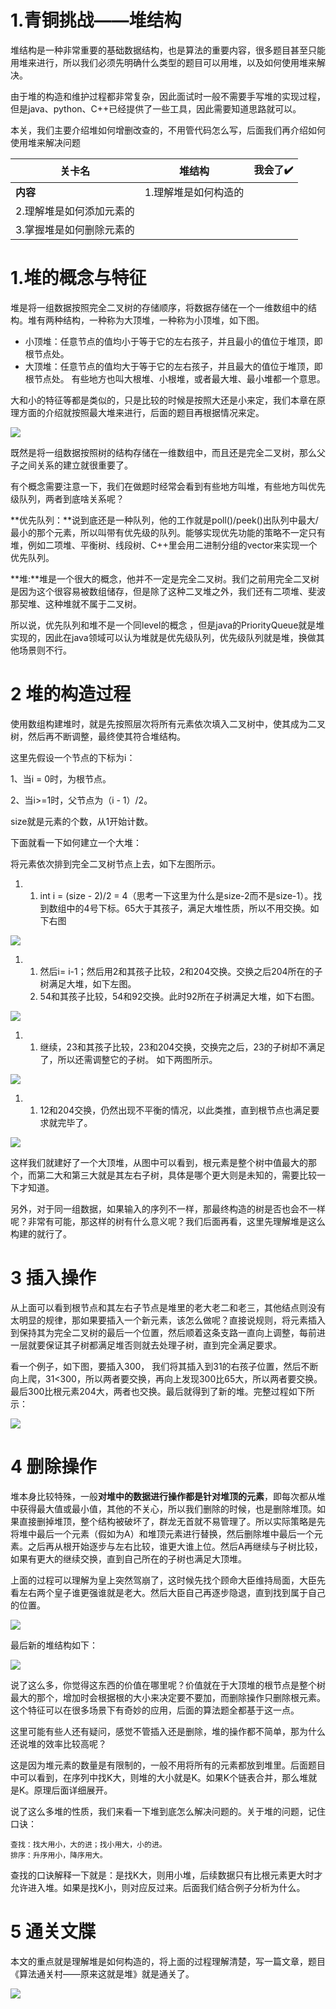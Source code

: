 # 1.青铜挑战——堆结构

堆结构是一种非常重要的基础数据结构，也是算法的重要内容，很多题目甚至只能用堆来进行，所以我们必须先明确什么类型的题目可以用堆，以及如何使用堆来解决。

由于堆的构造和维护过程都非常复杂，因此面试时一般不需要手写堆的实现过程，但是java、python、C++已经提供了一些工具，因此需要知道思路就可以。

本关，我们主要介绍堆如何增删改查的，不用管代码怎么写，后面我们再介绍如何使用堆来解决问题 



| **关卡名**               | 堆结构               | 我会了✔️ |
| ------------------------ | -------------------- | ------- |
| **内容**                 | 1.理解堆是如何构造的 |         |
| 2.理解堆是如何添加元素的 |                      |         |
| 3.掌握堆是如何删除元素的 |                      |         |

# 1.堆的概念与特征

堆是将一组数据按照完全二叉树的存储顺序，将数据存储在一个一维数组中的结构。堆有两种结构，一种称为大顶堆，一种称为小顶堆，如下图。 

- 小顶堆：任意节点的值均小于等于它的左右孩子，并且最小的值位于堆顶，即根节点处。
- 大顶堆：任意节点的值均大于等于它的左右孩子，并且最大的值位于堆顶，即根节点处。 有些地方也叫大根堆、小根堆，或者最大堆、最小堆都一个意思。

大和小的特征等都是类似的，只是比较的时候是按照大还是小来定，我们本章在原理方面的介绍就按照最大堆来进行，后面的题目再根据情况来定。

![](https://pic.yupi.icu/5563/202311220826721.png)

既然是将一组数据按照树的结构存储在一维数组中，而且还是完全二叉树，那么父子之间关系的建立就很重要了。

有个概念需要注意一下，我们在做题时经常会看到有些地方叫堆，有些地方叫优先级队列，两者到底啥关系呢？

**优先队列：**说到底还是一种队列，他的工作就是poll()/peek()出队列中最大/最小的那个元素，所以叫带有优先级的队列。能够实现优先功能的策略不一定只有堆，例如二项堆、平衡树、线段树、C++里会用二进制分组的vector来实现一个优先队列。

**堆:**堆是一个很大的概念，他并不一定是完全二叉树。我们之前用完全二叉树是因为这个很容易被数组储存，但是除了这种二叉堆之外，我们还有二项堆、斐波那契堆、这种堆就不属于二叉树。

所以说，优先队列和堆不是一个同level的概念 ，但是java的PriorityQueue就是堆实现的，因此在java领域可以认为堆就是优先级队列，优先级队列就是堆，换做其他场景则不行。

# 2 堆的构造过程

使用数组构建堆时，就是先按照层次将所有元素依次填入二叉树中，使其成为二叉树，然后再不断调整，最终使其符合堆结构。

 这里先假设一个节点的下标为i：

  1、当i = 0时，为根节点。

  2、当i>=1时，父节点为（i - 1）/2。

size就是元素的个数，从1开始计数。

下面就看一下如何建立一个大堆：

将元素依次排到完全二叉树节点上去，如下左图所示。

1. 1. int i = (size - 2)/2 = 4（思考一下这里为什么是size-2而不是size-1）。找到数组中的4号下标。65大于其孩子，满足大堆性质，所以不用交换。如下右图

![](https://pic.yupi.icu/5563/202311220826885.png)

1. 1. 然后i= i-1；然后用2和其孩子比较，2和204交换。交换之后204所在的子树满足大堆，如下左图。
   2. 54和其孩子比较，54和92交换。此时92所在子树满足大堆，如下右图。

![](https://pic.yupi.icu/5563/202311220826971.png)

1. 1. 继续，23和其孩子比较，23和204交换，交换完之后，23的子树却不满足了，所以还需调整它的子树。 如下两图所示。

![](https://pic.yupi.icu/5563/202311220826865.png)

1. 1. 12和204交换，仍然出现不平衡的情况，以此类推，直到根节点也满足要求就完毕了。

![](https://pic.yupi.icu/5563/202311220826086.png)

这样我们就建好了一个大顶堆，从图中可以看到，根元素是整个树中值最大的那个，而第二大和第三大就是其左右子树，具体是哪个更大则是未知的，需要比较一下才知道。

另外，对于同一组数据，如果输入的序列不一样，那最终构造的树是否也会不一样呢？非常有可能，那这样的树有什么意义呢？我们后面再看，这里先理解堆是这么构建的就行了。

# 3 插入操作

从上面可以看到根节点和其左右子节点是堆里的老大老二和老三，其他结点则没有太明显的规律，那如果要插入一个新元素，该怎么做呢？直接说规则，将元素插入到保持其为完全二叉树的最后一个位置，然后顺着这条支路一直向上调整，每前进一层就要保证其子树都满足堆否则就去处理子树，直到完全满足要求。

看一个例子，如下图，要插入300， 我们将其插入到31的右孩子位置，然后不断向上爬，31<300，所以两者要交换，再向上发现300比65大，所以两者要交换。最后300比根元素204大，两者也交换。最后就得到了新的堆。完整过程如下所示：

![](https://pic.yupi.icu/5563/202311220826842.png)

# 4 删除操作

堆本身比较特殊，一般**对堆中的数据进行操作都是针对堆顶的元素**，即每次都从堆中获得最大值或最小值，其他的不关心，所以我们删除的时候，也是删除堆顶。如果直接删掉堆顶，整个结构被破坏了，群龙无首就不易管理了。所以实际策略是先将堆中最后一个元素（假如为A）和堆顶元素进行替换，然后删除堆中最后一个元素。之后再从根开始逐步与左右比较，谁更大谁上位。然后A再继续与子树比较，如果有更大的继续交换，直到自己所在的子树也满足大顶堆。

上面的过程可以理解为皇上突然驾崩了，这时候先找个顾命大臣维持局面，大臣先看左右两个皇子谁更强谁就是老大。然后大臣自己再逐步隐退，直到找到属于自己的位置。

![](https://pic.yupi.icu/5563/202311220826742.png)

最后新的堆结构如下：

![](https://pic.yupi.icu/5563/202311220826708.png)

说了这么多，你觉得这东西的价值在哪里呢？价值就在于大顶堆的根节点是整个树最大的那个，增加时会根据根的大小来决定要不要加，而删除操作只删除根元素。这个特征可以在很多场景下有奇妙的应用，后面的算法题全都基于这一点。

这里可能有些人还有疑问，感觉不管插入还是删除，堆的操作都不简单，那为什么还说堆的效率比较高呢？

这是因为堆元素的数量是有限制的，一般不用将所有的元素都放到堆里。后面题目中可以看到，在序列中找K大，则堆的大小就是K。如果K个链表合并，那么堆就是K。原理后面详细展开。

说了这么多堆的性质，我们来看一下堆到底怎么解决问题的。关于堆的问题，记住口诀：

```plain
查找：找大用小，大的进；找小用大，小的进。
排序：升序用小，降序用大。
```

查找的口诀解释一下就是：是找K大，则用小堆，后续数据只有比根元素更大时才允许进入堆。如果是找K小，则对应反过来。后面我们结合例子分析为什么。

# 5 通关文牒

本文的重点就是理解堆是如何构造的，将上面的过程理解清楚，写一篇文章，题目《算法通关村——原来这就是堆》就是通关了。


![](https://pic.yupi.icu/5563/202311220826862.png)